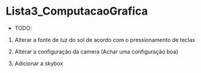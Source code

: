 # Lista3_ComputacaoGrafica

- TODO: 

1.  Alterar a fonte de luz do sol de acordo com o pressionamento de teclas

2.  Alterar a configuração da camera (Achar uma configuração boa) 

3.  Adicionar a skybox